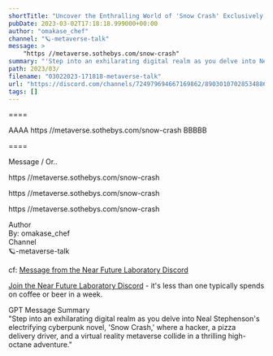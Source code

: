 ```yaml
---
shortTitle: "Uncover the Enthralling World of 'Snow Crash' Exclusively at Metaverse.sothebys.com"
pubDate: 2023-03-02T17:18:18.999000+00:00
author: "omakase_chef"
channel: "🪐-metaverse-talk"
message: >
    "https //metaverse.sothebys.com/snow-crash"
summary: "'Step into an exhilarating digital realm as you delve into Neal Stephenson's electrifying cyberpunk novel, 'Snow Crash,' where a hacker, a pizza delivery driver, and a virtual reality metaverse collide in a thrilling high-octane adventure.'"
path: 2023/03/
filename: "03022023-171818-metaverse-talk"
url: "https://discord.com/channels/724979694667169862/890301070285348864/1080901916160176188"
tags: []
---
```

====

AAAA https //metaverse.sothebys.com/snow-crash BBBBB

====
<div class="metadata-title-header pt-3 pb-3 pl-2">Message / Or..</div>    
<div class="human-content-container">  

https //metaverse.sothebys.com/snow-crash



https //metaverse.sothebys.com/snow-crash

</div>

<div class="bg-blue-300 p-4 rounded-md mb-4">

https //metaverse.sothebys.com/snow-crash

</div>

<div class="metadata-title-header pt-3 pb-3 pl-2">Author</div>    
<div class="bg-gray-200 p-4 rounded-md mb-4">   
By: omakase_chef
</div>

<div class="metadata-title-header pt-3 pb-3 pl-2">Channel</div>    
<div class="bg-gray-200 p-4 rounded-md mb-4">   
🪐-metaverse-talk</span>
</div>

cf: <a href="">Message from the Near Future Laboratory Discord</a>

<a href="">Join the Near Future Laboratory Discord</a> - it's less than one typically spends on coffee or beer in a week. 

<div class="metadata-title-header pt-3 pb-3 pl-2">GPT Message Summary</div>    
<div class="robot-content-container">
"Step into an exhilarating digital realm as you delve into Neal Stephenson's electrifying cyberpunk novel, 'Snow Crash,' where a hacker, a pizza delivery driver, and a virtual reality metaverse collide in a thrilling high-octane adventure."
</div>
</div>

